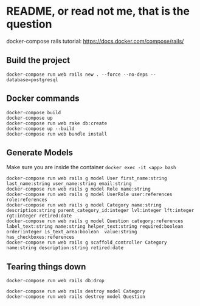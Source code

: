 # README, or read not me, that is the question 

docker-compose rails tutorial: https://docs.docker.com/compose/rails/

## Build the project
``` 
docker-compose run web rails new . --force --no-deps --database=postgresql
```

## Docker commands
``` 
docker-compose build
docker-compose up
docker-compose run web rake db:create
docker-compose up --build
docker-compose run web bundle install
```

## Generate Models
Make sure you are inside the container `docker exec -it <app> bash`
``` 
docker-compose run web rails g model User first_name:string last_name:string user_name:string email:string
docker-compose run web rails g model Role name:string
docker-compose run web rails g model UserRole user:references role:references
docker-compose run web rails g model Category name:string description:string parent_category_id:integer lvl:integer lft:integer rgt:integer retired:date
docker-compose run web rails g model Question category:references label_text:string name:string helper_text:string required:boolean order:integer is_text_area:boolean  value:string has_checkboxes:references
docker-compose run web rails g scaffold_controller Category name:string description:string retired:date

```

## Tearing things down
``` 
docker-compose run web rails db:drop

docker-compose run web rails destroy model Category
docker-compose run web rails destroy model Question
```